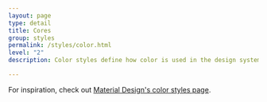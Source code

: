 ```yaml
---
layout: page
type: detail
title: Cores
group: styles
permalink: /styles/color.html
level: "2"
description: Color styles define how color is used in the design system.

---
```


For inspiration, check out [Material Design's color styles page](https://material.io/guidelines/style/color.html).
